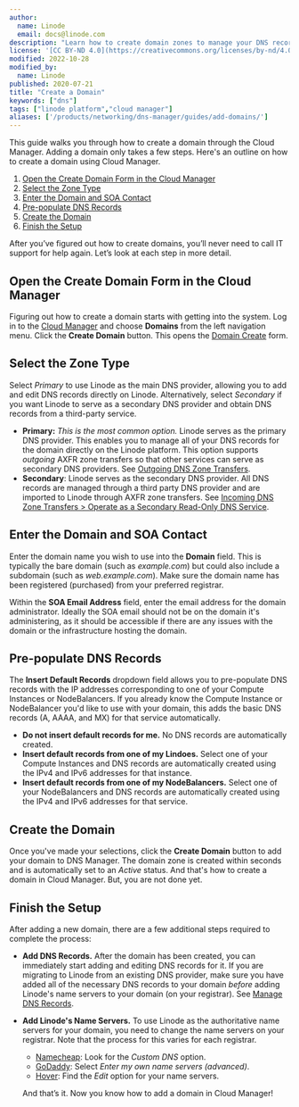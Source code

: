 ```yaml
---
author:
  name: Linode
  email: docs@linode.com
description: "Learn how to create domain zones to manage your DNS records using the Linode DNS Manager."
license: '[CC BY-ND 4.0](https://creativecommons.org/licenses/by-nd/4.0)'
modified: 2022-10-28
modified_by:
  name: Linode
published: 2020-07-21
title: "Create a Domain"
keywords: ["dns"]
tags: ["linode platform","cloud manager"]
aliases: ['/products/networking/dns-manager/guides/add-domains/']
---
```


This guide walks you through how to create a domain through the Cloud Manager. Adding a domain only takes a few steps. Here's an outline on how to create a domain using Cloud Manager.

1. [Open the Create Domain Form in the Cloud Manager](#open-the-create-domain-form-in-the-cloud-manager)
1. [Select the Zone Type](#select-the-zone-type)
1. [Enter the Domain and SOA Contact](#enter-the-domain-and-soa-contact)
1. [Pre-populate DNS Records](#pre-populate-dns-records)
1. [Create the Domain](#create-the-domain)
1. [Finish the Setup](#finish-the-setup)

After you’ve figured out how to create domains, you’ll never need to call IT support for help again. Let’s look at each step in more detail.

## Open the Create Domain Form in the Cloud Manager

Figuring out how to create a domain starts with getting into the system. Log in to the [Cloud Manager](https://cloud.linode.com/) and choose **Domains** from the left navigation menu. Click the **Create Domain** button. This opens the [Domain Create](https://cloud.linode.com/domains/create) form.

## Select the Zone Type

Select *Primary* to use Linode as the main DNS provider, allowing you to add and edit DNS records directly on Linode. Alternatively, select *Secondary* if you want Linode to serve as a secondary DNS provider and obtain DNS records from a third-party service.

- **Primary:** *This is the most common option.* Linode serves as the primary DNS provider. This enables you to manage all of your DNS records for the domain directly on the Linode platform. This option supports *outgoing* AXFR zone transfers so that other services can serve as secondary DNS providers. See [Outgoing DNS Zone Transfers](/docs/products/networking/dns-manager/guides/outgoing-dns-zone-transfers/).
- **Secondary**: Linode serves as the secondary DNS provider. All DNS records are managed through a third party DNS provider and are imported to Linode through AXFR zone transfers. See [Incoming DNS Zone Transfers > Operate as a Secondary Read-Only DNS Service](/docs/products/networking/dns-manager/guides/incoming-dns-zone-transfers/#operate-as-a-secondary-read-only-dns-service).

## Enter the Domain and SOA Contact

Enter the domain name you wish to use into the **Domain** field. This is typically the bare domain (such as *example.com*) but could also include a subdomain (such as *web.example.com*). Make sure the domain name has been registered (purchased) from your preferred registrar.

Within the **SOA Email Address** field, enter the email address for the domain administrator. Ideally the SOA email should not be on the domain it's administering, as it should be accessible if there are any issues with the domain or the infrastructure hosting the domain.

## Pre-populate DNS Records

The **Insert Default Records** dropdown field allows you to pre-populate DNS records with the IP addresses corresponding to one of your Compute Instances or NodeBalancers. If you already know the Compute Instance or NodeBalancer you'd like to use with your domain, this adds the basic DNS records (A, AAAA, and MX) for that service automatically.

- **Do not insert default records for me.** No DNS records are automatically created.
- **Insert default records from one of my Lindoes.** Select one of your Compute Instances and DNS records are automatically created using the IPv4 and IPv6 addresses for that instance.
- **Insert default records from one of my NodeBalancers.** Select one of your NodeBalancers and DNS records are automatically created using the IPv4 and IPv6 addresses for that service.

## Create the Domain

Once you've made your selections, click the **Create Domain** button to add your domain to DNS Manager. The domain zone is created within seconds and is automatically set to an *Active* status. And that's how to create a domain in Cloud Manager. But, you are not done yet.

## Finish the Setup

After adding a new domain, there are a few additional steps required to complete the process:
- **Add DNS Records.** After the domain has been created, you can immediately start adding and editing DNS records for it. If you are migrating to Linode from an existing DNS provider, make sure you have added all of the necessary DNS records to your domain *before* adding Linode's name servers to your domain (on your registrar). See [Manage DNS Records](/docs/products/networking/dns-manager/guides/manage-dns-records/).

- **Add Linode's Name Servers.** To use Linode as the authoritative name servers for your domain, you need to change the name servers on your registrar. Note that the process for this varies for each registrar.

    - [Namecheap](https://www.namecheap.com/support/knowledgebase/article.aspx/767/10/how-to-change-dns-for-a-domain/): Look for the *Custom DNS* option.
    - [GoDaddy](https://www.godaddy.com/help/change-nameservers-for-my-domains-664): Select *Enter my own name servers (advanced)*.
    - [Hover](https://help.hover.com/hc/en-us/articles/217282477--Changing-your-domain-nameservers): Find the *Edit* option for your name servers.

    And that’s it. Now you know how to add a domain in Cloud Manager!
